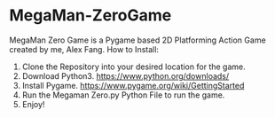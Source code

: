 # MegaMan-ZeroGame
 MegaMan Zero Game is a Pygame based 2D Platforming Action Game created by me, Alex Fang.
 How to Install:
 1. Clone the Repository into your desired location for the game.
 2. Download Python3. https://www.python.org/downloads/
 3. Install Pygame. https://www.pygame.org/wiki/GettingStarted
 4. Run the Megaman Zero.py Python File to run the game.
 5. Enjoy!
